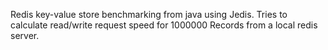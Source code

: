 Redis key-value store benchmarking from java using Jedis.
Tries to calculate read/write request speed for 1000000 Records from a local redis server.
